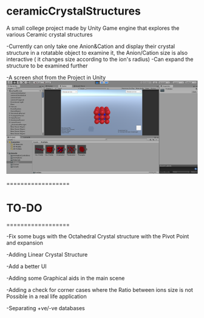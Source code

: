 # ceramicCrystalStructures
A small college project made by Unity Game engine that explores the various Ceramic crystal structures

-Currently can only take one Anion&Cation and display their crystal structure in a rotatable object to examine it, the Anion/Cation size is also interactive ( it changes size according to the ion's radius)
-Can expand the structure to be examined further

-A screen shot from the Project in Unity
![alt text](https://raw.githubusercontent.com/InEdited/ceramicCrystalStructures/master/projectScreenshot.png)



==================
# TO-DO
==================

-Fix some bugs with the Octahedral Crystal structure with the Pivot Point and expansion 

-Adding Linear Crystal Structure

-Add a better UI 

-Adding some Graphical aids in the main scene

-Adding a check for corner cases where the Ratio between ions size is not Possible in a real life application

-Separating +ve/-ve databases


